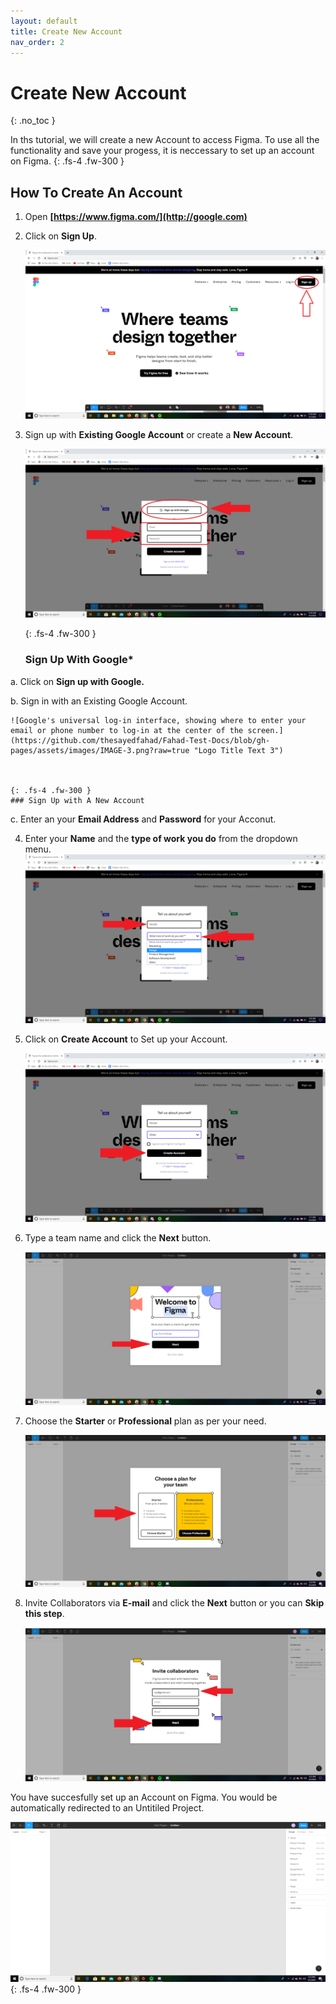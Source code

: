 ```yaml
---
layout: default
title: Create New Account
nav_order: 2
---
```


# Create New Account
{: .no_toc }

In ths tutorial, we will create a new Account to access Figma. To use all the functionality and save your progess, it is neccessary to 
set up an account on Figma.
{: .fs-4 .fw-300 }



## How To Create An Account

1. Open **[https://www.figma.com/](http://google.com)**

2. Click on **Sign Up**.

    ![Picture of Figma homepage with arrow pointing to signup button.](https://github.com/thesayedfahad/Fahad-Test-Docs/blob/gh-pages/assets/images/Image-1.png?raw=true "Logo Title Text 1")

3. Sign up with **Existing Google Account** or create a **New Account**.
    
    ![Figma's login screen, with the two buttons "Existing Google Account" and "New Account" circled.](https://github.com/thesayedfahad/Fahad-Test-Docs/blob/gh-pages/assets/images/IMAGE-2%20(1).png?raw=true "Logo Title Text    2")

    {: .fs-4 .fw-300 }
    
    ### Sign Up With Google*

  a. Click on **Sign up with Google.** 

  b. Sign in with an Existing Google Account.

    ![Google's universal log-in interface, showing where to enter your email or phone number to log-in at the center of the screen.](https://github.com/thesayedfahad/Fahad-Test-Docs/blob/gh-pages/assets/images/IMAGE-3.png?raw=true "Logo Title Text 3")



    {: .fs-4 .fw-300 }
    ### Sign Up with A New Account
  c. Enter an your **Email Address** and **Password** for your Acconut.

4. Enter your **Name** and the **type of work you do** from the dropdown menu.
  ![Figma's personal details form, where the site asks for your name and lets you select the type of work you do from a dropdown menu.](https://github.com/thesayedfahad/Fahad-Test-Docs/blob/gh-pages/assets/images/IMAGE-4.png?raw=true "Logo Title Text 3")

5. Click on **Create Account** to Set up your Account.

    ![The same personal details form, but with an arrow pointing to a "Create Account" button at the bottom of the form.](https://github.com/thesayedfahad/Fahad-Test-Docs/blob/gh-pages/assets/images/Create-account.png?raw=true "Logo Title Text 3")

6. Type a team name and click the **Next** button.

    ![Form to enter your first team name.](https://github.com/thesayedfahad/Fahad-Test-Docs/blob/gh-pages/assets/images/welcome-to-figma.png?raw=true "Logo Title Text 4")

7. Choose the **Starter** or **Professional** plan as per your need.
  
    ![The website's starting plan choices, with options between their free Starter plan or their paid Professional plan.](https://github.com/thesayedfahad/Fahad-Test-Docs/blob/gh-pages/assets/images/plan.png?raw=true "Logo Title Text 5")

8. Invite Collaborators via **E-mail** and click the **Next** button or you can **Skip this step**.
  
    ![Form where you can enter up to three email addresses belongong to your collaborators, as well as a button to skip that step.](https://github.com/thesayedfahad/Fahad-Test-Docs/blob/gh-pages/assets/images/next%20(2).png?raw=true "Logo Title Text 5")

You have succesfully set up an Account on Figma. You would be automatically redirected to an Untitiled Project.

  ![Picture of a blank Figma project.](https://github.com/thesayedfahad/Fahad-Test-Docs/blob/gh-pages/assets/images/2020-04-05%20(17).png?raw=true "Logo Title Text 6")
{: .fs-4 .fw-300 }

